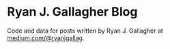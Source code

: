 # Ryan J. Gallagher Blog
Code and data for posts written by Ryan J. Gallagher at [medium.com/@ryanjgallag](medium.com/@ryanjgallag).
